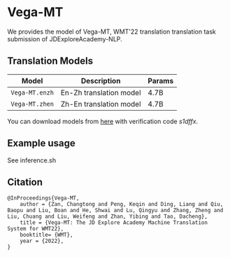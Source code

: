 # Vega-MT

We provides the model of Vega-MT, WMT'22 translation translation task submission of JDExploreAcademy-NLP.

## Translation Models

Model | Description | Params 
---|---|---
`Vega-MT.enzh` | En-Zh translation model | 4.7B 
`Vega-MT.zhen` | Zh-En translation model | 4.7B 

You can download models from [here](http://box.jd.com/sharedInfo/B5B1DD75A432BBD9EEC946AFBC5707A7) with verification code *s1dffx*.

## Example usage

See inference.sh

## Citation

```
@InProceedings{Vega-MT,
    author = {Zan, Changtong and Peng, Keqin and Ding, Liang and Qiu, Baopu and Liu, Boan and He, Shwai and Lu, Qingyu and Zhang, Zheng and Liu, Chuang and Liu, Weifeng and Zhan, Yibing and Tao, Dacheng},
    title = {Vega-MT: The JD Explore Academy Machine Translation System for WMT22},
    booktitle= {WMT},
    year = {2022},
}
```
